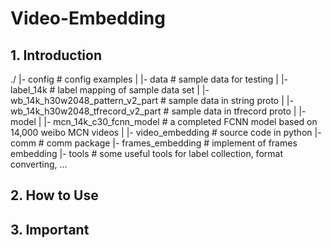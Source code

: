 # Video-Embedding

## 1. Introduction

./
 |- config	# config examples
 |
 |- data	# sample data for testing
 |   |- label_14k    # label mapping of sample data set
 |   |-  wb_14k_h30w2048_pattern_v2_part     # sample data in string proto
 |   |-  wb_14k_h30w2048_tfrecord_v2_part    # sample data in tfrecord proto
 |
 |- model
 |   |- mcn_14k_c30_fcnn_model	# a completed FCNN model based on 14,000 weibo MCN videos
 |
 |- video_embedding   # source code in python
     |- comm		  # comm package
     |- frames_embedding  # implement of frames embedding
     |- tools         # some useful tools for label collection, format converting, ...


## 2. How to Use


## 3. Important




